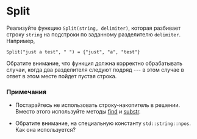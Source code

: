 # Split

Реализуйте функцию `Split(string, delimiter)`, которая разбивает строку `string` на подстроки по заданному разделителю `delimiter`. Например,
```
Split("just a test", " ") = {"just", "a", "test"}
```
Обратите внимание, что функция должна корректно обрабатывать случаи, когда два разделителя следуют подряд --- в этом случае
в ответ в этом месте пойдет пустая строка.

### Примечания
* Постарайтесь не использовать строку-накопитель в решении. Вместо этого используйте методы
[find](http://www.cplusplus.com/reference/string/string/find/) и [substr](http://www.cplusplus.com/reference/string/string/substr/).

* Обратите внимание, на специальную константу `std::string::npos`. Как она используется?